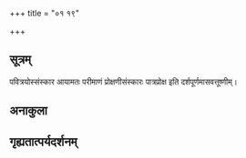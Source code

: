 +++
title = "०१ १९"

+++
## सूत्रम्
पवित्रयोस्संस्कार आयामतः परीमाणं प्रोक्षणीसंस्कारः पात्रप्रोक्ष इति दर्शपूर्णमासवत्तूष्णीम्।
## अनाकुला

## गृह्यतात्पर्यदर्शनम्

